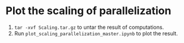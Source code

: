 # Plot the scaling of parallelization
1. `tar -xvf Scaling.tar.gz` to untar the result of computations.
2. Run `plot_scaling_parallelization_master.ipynb` to plot the result.
